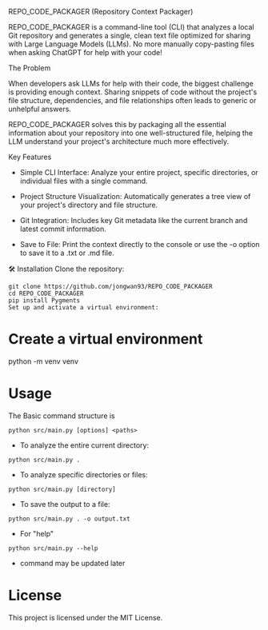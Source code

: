 REPO_CODE_PACKAGER (Repository Context Packager)

REPO_CODE_PACKAGER is a command-line tool (CLI) that analyzes a local Git repository and generates a single, clean text file optimized for sharing with Large Language Models (LLMs). No more manually copy-pasting files when asking ChatGPT for help with your code!

The Problem

When developers ask LLMs for help with their code, the biggest challenge is providing enough context. Sharing snippets of code without the project's file structure, dependencies, and file relationships often leads to generic or unhelpful answers.

REPO_CODE_PACKAGER solves this by packaging all the essential information about your repository into one well-structured file, helping the LLM understand your project's architecture much more effectively.

Key Features
- Simple CLI Interface: Analyze your entire project, specific directories, or individual files with a single command.

- Project Structure Visualization: Automatically generates a tree view of your project's directory and file structure.

- Git Integration: Includes key Git metadata like the current branch and latest commit information.

- Save to File: Print the context directly to the console or use the -o option to save it to a .txt or .md file.

🛠️ Installation
Clone the repository:

```
git clone https://github.com/jongwan93/REPO_CODE_PACKAGER
cd REPO_CODE_PACKAGER
pip install Pygments
Set up and activate a virtual environment:
```

# Create a virtual environment
python -m venv venv

# Usage
The Basic command structure is 
```
python src/main.py [options] <paths>
```
- To analyze the entire current directory:
```
python src/main.py .
```
- To analyze specific directories or files:
```
python src/main.py [directory]
```

- To save the output to a file:
```
python src/main.py . -o output.txt
```

- For "help"
```
python src/main.py --help
```

- command may be updated later

# License
This project is licensed under the MIT License.

